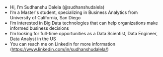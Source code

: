 - Hi, I’m Sudhanshu Dalela (@sudhanshudalela)
- I’m a Master's student, specializing in Business Analytics from University of California, San Diego
- I’m interested in Big Data technologies that can help organizations make informed business decisions
- I’m looking for full-time opportunities as a Data Scientist, Data Engineer, Data Analyst in the US
- You can reach me on LinkedIn for more information (https://www.linkedin.com/in/sudhanshudalela/)

<!---
sudhanshudalela/sudhanshudalela is a ✨ special ✨ repository because its `README.md` (this file) appears on your GitHub profile.
You can click the Preview link to take a look at your changes.
--->
